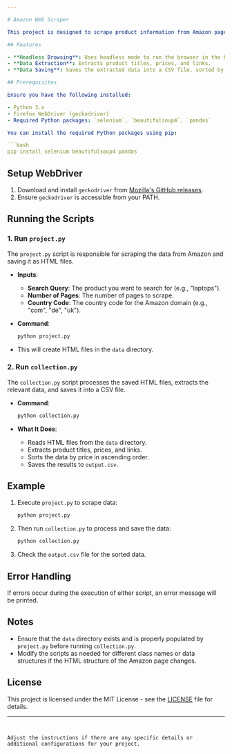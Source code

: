 ```yaml
---

# Amazon Web Scraper

This project is designed to scrape product information from Amazon pages and save the data into a CSV file. It consists of two main scripts: `project.py` for scraping data and `collection.py` for processing and saving the data.

## Features

- **Headless Browsing**: Uses headless mode to run the browser in the background.
- **Data Extraction**: Extracts product titles, prices, and links.
- **Data Saving**: Saves the extracted data into a CSV file, sorted by price.

## Prerequisites

Ensure you have the following installed:

- Python 3.x
- Firefox WebDriver (geckodriver)
- Required Python packages: `selenium`, `beautifulsoup4`, `pandas`

You can install the required Python packages using pip:

```bash
pip install selenium beautifulsoup4 pandas
```

## Setup WebDriver

1. Download and install `geckodriver` from [Mozilla's GitHub releases](https://github.com/mozilla/geckodriver/releases).
2. Ensure `geckodriver` is accessible from your PATH.

## Running the Scripts

### 1. Run `project.py`

The `project.py` script is responsible for scraping the data from Amazon and saving it as HTML files.

- **Inputs**:
  - **Search Query**: The product you want to search for (e.g., "laptops").
  - **Number of Pages**: The number of pages to scrape.
  - **Country Code**: The country code for the Amazon domain (e.g., "com", "de", "uk").

- **Command**:
  ```bash
  python project.py
  ```

- This will create HTML files in the `data` directory.

### 2. Run `collection.py`

The `collection.py` script processes the saved HTML files, extracts the relevant data, and saves it into a CSV file.

- **Command**:
  ```bash
  python collection.py
  ```

- **What It Does**:
  - Reads HTML files from the `data` directory.
  - Extracts product titles, prices, and links.
  - Sorts the data by price in ascending order.
  - Saves the results to `output.csv`.

## Example

1. Execute `project.py` to scrape data:
   ```bash
   python project.py
   ```

2. Then run `collection.py` to process and save the data:
   ```bash
   python collection.py
   ```

3. Check the `output.csv` file for the sorted data.

## Error Handling

If errors occur during the execution of either script, an error message will be printed.

## Notes

- Ensure that the `data` directory exists and is properly populated by `project.py` before running `collection.py`.
- Modify the scripts as needed for different class names or data structures if the HTML structure of the Amazon page changes.

## License

This project is licensed under the MIT License - see the [LICENSE](LICENSE) file for details.

---
```


Adjust the instructions if there are any specific details or additional configurations for your project.
